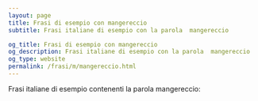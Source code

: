 ```yaml
---
layout: page
title: Frasi di esempio con mangereccio 
subtitle: Frasi italiane di esempio con la parola  mangereccio

og_title: Frasi di esempio con mangereccio 
og_description: Frasi italiane di esempio con la parola  mangereccio
og_type: website
permalink: /frasi/m/mangereccio.html
---
```


Frasi italiane di esempio contenenti la parola mangereccio:


